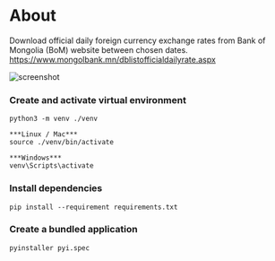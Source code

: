 # About
Download official daily foreign currency exchange rates from Bank of Mongolia (BoM) website between chosen dates. https://www.mongolbank.mn/dblistofficialdailyrate.aspx

![screenshot](https://github.com/bilguun-zorigt/mongolbank-rate-scraper/blob/main/Screenshot%20from%202022-05-27%2001-27-42.png)


### Create and activate virtual environment
```
python3 -m venv ./venv

***Linux / Mac***
source ./venv/bin/activate 

***Windows***
venv\Scripts\activate
```

### Install dependencies
```
pip install --requirement requirements.txt
```

### Create a bundled application
```
pyinstaller pyi.spec
```
